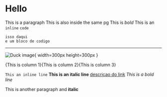 # Hello

<tag1> <tag2>
This is a paragraph
This is also inside the same pg
This is *bold*
This is an `inline` `code`

```
isso daqui
e um bloco de codigo
```

---

![Duck image](./duck.jpg){ width=300px height=300px }

{This is column 1}{This is column 2}{This is column 3}

`This an inline line`
**This is an italic line**
[descricao do link](www.google.com)
*This is a bold line*

This is another paragraph and **italic**
